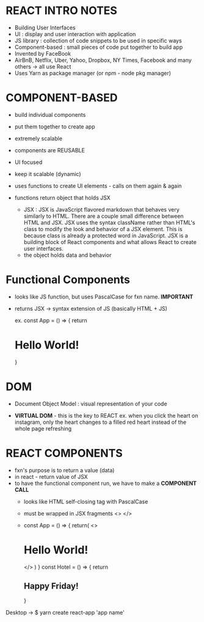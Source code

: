 # REACT INTRO NOTES

 - Building User Interfaces
 - UI : display and user interaction with application
 - JS library : collection of code snippets to be used in specific ways
 - Component-based : small pieces of code put together to build app
 - Invented by FaceBook
 - AirBnB, Netflix, Uber, Yahoo, Dropbox, NY Times, Facebook and many others -> all use React
 - Uses Yarn as package manager (or npm - node pkg manager)

# COMPONENT-BASED
 - build individual components
 - put them together to create app
 - extremely scalable
 - components are REUSABLE
 - UI focused

 - keep it scalable (dynamic)

- uses functions to create UI elements - calls on them again & again
- functions return object that holds JSX
    - JSX : JSX is JavaScript flavored markdown that behaves very similarly to HTML. There are a couple small difference between HTML and JSX. JSX uses the syntax className rather than HTML's class to modify the look and behavior of a JSX element. This is because class is already a protected word in JavaScript. JSX is a building block of React components and what allows React to create user interfaces.
    - the object holds data and behavior

# Functional Components
 - looks like JS function, but uses PascalCase for fxn name. **IMPORTANT**
 - returns JSX -> syntax extension of JS (basically HTML + JS)

    ex. const App = () => {
           return <h1>Hello World!</h1>
        }

# DOM
 - Document Object Model : visual representation of your code

 - **VIRTUAL DOM** - this is the key to REACT
    ex. when you click the heart on instagram, only the heart changes to a filled red heart instead of the whole page refreshing

# REACT COMPONENTS
 - fxn's purpose is to return a value (data)
 - in react - return value of JSX
 - to have the functional component run, we have to make a **COMPONENT CALL**
    - looks like HTML self-closing tag with PascalCase <App />
    - must be wrapped in JSX fragments <> </>

    - const App = () => {
        return(
            <>
            <h1>Hello World!</h1>
            <Hotel/>
            </>
        )
      }
      const Hotel = () => {
        return <h2>Happy Friday!</h2>
      }


Desktop -> $ yarn create react-app 'app name'